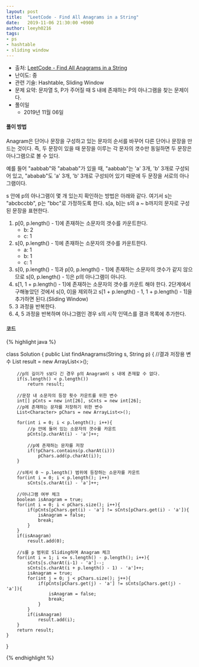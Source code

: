 ```yaml
---
layout: post
title:  "LeetCode - Find All Anagrams in a String"
date:   2019-11-06 21:30:00 +0900
author: leeyh0216
tags:
- ps
- hashtable
- sliding window
---
```


- 출처: [LeetCode - Find All Anagrams in a String](https://leetcode.com/problems/find-all-anagrams-in-a-string/)
- 난이도: 중
- 관련 기술: Hashtable, Sliding Window
- 문제 요약: 문자열 S, P가 주어질 때 S 내에 존재하는 P의 아나그램을 찾는 문제이다.
- 풀이일
  - 2019년 11월 06일
  
#### 풀이 방법

Anagram은 단어나 문장을 구성하고 있는 문자의 순서를 바꾸어 다른 단어나 문장을 만드는 것이다. 즉, 두 문장이 있을 때 문장을 이루는 각 문자의 갯수만 동일하면 두 문장은 아나그램으로 볼 수 있다.

예를 들어 "aabbab"와 "ababab"가 있을 때, "aabbab"는 'a' 3개, 'b' 3개로 구성되어 있고, "ababab"도 'a' 3개, 'b' 3개로 구성되어 있기 때문에 두 문장을 서로의 아나그램이다.

s 안에 p의 아나그램이 몇 개 있는지 확인하는 방법은 아래와 같다. 여기서 s는 "abcbccbb", p는 "bbc"로 가정하도록 한다.
s[a, b]는 s의 a ~ b까지의 문자로 구성된 문장을 표현한다. 

1. p[0, p.length() - 1]에 존재하는 소문자의 갯수를 카운트한다.
   * b: 2
   * c: 1
2. s[0, p.length() - 1]에 존재하는 소문자의 갯수를 카운트한다.
   * a: 1
   * b: 1
   * c: 1
3. s[0, p.length() - 1]과 p[0, p.length() - 1]에 존재하는 소문자의 갯수가 같지 않으므로 s[0, p.length() - 1]은 p의 아나그램이 아니다.
4. s[1, 1 + p.length() - 1]에 존재하는 소문자의 갯수를 카운트 해야 한다. 2단계에서 구해놓았던 것에서 s[0, 0]을 제외하고 s[1 + p.length() - 1, 1 + p.length() - 1]을 추가하면 된다.(Sliding Window)
5. 3 과정을 반복한다.
6. 4, 5 과정을 반복하며 아나그램인 경우 s의 시작 인덱스를 결과 목록에 추가한다.

#### 코드

{% highlight java %}

class Solution {
    public List<Integer> findAnagrams(String s, String p) {
        //결과 저장용 변수
        List<Integer> result = new ArrayList<>();
        
        //p의 길이가 s보다 긴 경우 p의 Anagram이 s 내에 존재할 수 없다.
        if(s.length() < p.length())
            return result;
        
        //문장 내 소문자의 등장 횟수 카운트를 위한 변수
        int[] pCnts = new int[26], sCnts = new int[26];
        //p에 존재하는 문자를 저장하기 위한 변수
        List<Character> pChars = new ArrayList<>();
        
        for(int i = 0; i < p.length(); i++){
            //p 안에 들어 있는 소문자의 갯수를 카운트
            pCnts[p.charAt(i) - 'a']++; 
            
            //p에 존재하는 문자를 저장
            if(!pChars.contains(p.charAt(i)))
                pChars.add(p.charAt(i));
        }
        
        //s에서 0 ~ p.length() 범위에 등장하는 소문자를 카운트
        for(int i = 0; i < p.length(); i++)
            sCnts[s.charAt(i) - 'a']++;
        
        //아나그램 여부 체크
        boolean isAnagram = true;
        for(int i = 0; i < pChars.size(); i++){
            if(pCnts[pChars.get(i) - 'a'] != sCnts[pChars.get(i) - 'a']){
                isAnagram = false;
                break;
            }
        }
        if(isAnagram)
            result.add(0);
        
        //s를 p 범위로 Sliding하며 Anagram 체크
        for(int i = 1; i <= s.length() - p.length(); i++){
            sCnts[s.charAt(i-1) - 'a']--;
            sCnts[s.charAt(i + p.length() - 1) - 'a']++;
            isAnagram = true;
            for(int j = 0; j < pChars.size(); j++){
                if(pCnts[pChars.get(j) - 'a'] != sCnts[pChars.get(j) - 'a']){
                    isAnagram = false;
                    break;
                }
            }
            if(isAnagram)
                result.add(i);
        }
        return result;
    }
}

{% endhighlight %}